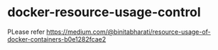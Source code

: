 # docker-resource-usage-control

PLease refer https://medium.com/@binitabharati/resource-usage-of-docker-containers-b0e1282fcae2
